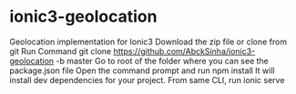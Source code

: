 # ionic3-geolocation
Geolocation implementation for Ionic3
Download the zip file or clone from git
Run Command git clone https://github.com/AbckSinha/ionic3-geolocation -b master
Go to root of the folder where you can see the package.json file
Open the command prompt and run
npm install
It will install dev dependencies for your project.
From same CLI, run ionic serve
